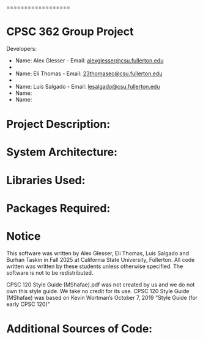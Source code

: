 ==================
# CPSC 362 Group Project

Developers:
* Name: Alex Glesser - Email: alexglesser@csu.fullerton.edu
* 
* Name: Eli Thomas - Email: 23thomasec@csu.fullerton.edu
* 
* Name: Luis Salgado - Email: lesalgado@csu.fullerton.edu
* Name:
* Name:


# Project Description:





# System Architecture:





# Libraries Used:





# Packages Required:





# Notice

This software was written by Alex Glesser, Eli Thomas, Luis Salgado and Burhan Taskin in Fall 2025 at California State University, Fullerton.
All code written was written by these students unless otherwise specified. The software is not to be redistributed.

CPSC 120 Style Guide (MShafae).pdf was not created by us and we do not own this style guide. We take no credit for its use.
CPSC 120 Style Guide (MShafae) was based on Kevin Wortman’s October 7, 2019 "Style Guide (for early CPSC 120)"

# Additional Sources of Code:
